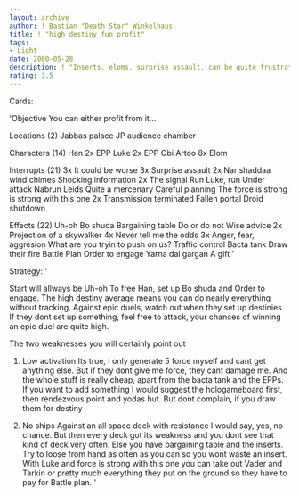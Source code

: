 ```yaml
---
layout: archive
author: ! Bastian "Death Star" Winkelhaus
title: ! "high destiny fun profit"
tags:
- Light
date: 2000-05-28
description: ! "Inserts, eloms, surprise assault, can be quite frustrating for the opponent"
rating: 3.5
---
```

Cards: 

'Objective
You can either profit from it...

Locations (2)
Jabbas palace
JP audience chamber

Characters (14)
Han
2x EPP Luke
2x EPP Obi
Artoo
8x Elom

Interrupts (21)
3x It could be worse
3x Surprise assault
2x Nar shaddaa wind chimes
Shocking information
2x The signal
Run Luke, run
Under attack
Nabrun Leids
Quite a mercenary
Careful planning
The force is strong is strong with this one
2x Transmission terminated
Fallen portal
Droid shutdown

Effects (22)
Uh-oh
Bo shuda
Bargaining table
Do or do not
Wise advice
2x Projection of a skywalker
4x Never tell me the odds
3x Anger, fear, aggresion
What are you tryin to push on us?
Traffic control
Bacta tank
Draw their fire
Battle Plan
Order to engage
Yarna dal gargan
A gift
'

Strategy: '

Start will allways be Uh-oh To free Han, set up Bo shuda and Order to engage.
The high destiny average means you can do nearly everything without tracking.
Against epic duels, watch out when they set up destinies. If they dont set up something, feel free to attack, your chances of winning an epic duel are quite high.

The two weaknesses you will certainly point out 

1. Low activation
Its true, I only generate 5 force myself and cant get anything else. But if they dont give me force, they cant damage me. And the whole stuff is really cheap, apart from the bacta tank and the EPPs. If you want to add something I would suggest the hologameboard first, then rendezvous point and yodas hut. But dont complain, if you draw them for destiny

2. No ships
Against an all space deck with resistance I would say, yes, no chance. But then every deck got its weakness and you dont see that kind of deck very often.
Else you have bargaining table and the inserts. Try to loose from hand as often as you can so you wont waste an insert. With Luke and force is strong with this one you can take out Vader and Tarkin or pretty much everything they put on the ground so they have to pay for Battle plan. '